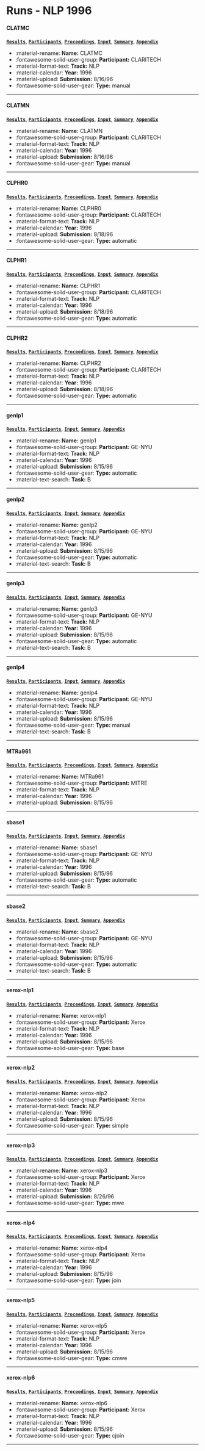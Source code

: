 # Runs - NLP 1996 

#### CLATMC 
[**`Results`**](./results.md#clatmc), [**`Participants`**](./participants.md#claritech), [**`Proceedings`**](./proceedings.md#evaluation-of-syntactic-phrase-indexing-clarit-nlp-track-report), [**`Input`**](https://trec.nist.gov/results/trec5/trec5.results.input/tracks/nlp/input.CLATMC.gz), [**`Summary`**](https://trec.nist.gov/results/trec5/trec5.results.summary/tracks/nlp/summary.CLATMC.gz), [**`Appendix`**](https://trec.nist.gov/pubs/trec5/appendices/A/nlp.graphs.ps.gz) 

- :material-rename: **Name:** CLATMC 
- :fontawesome-solid-user-group: **Participant:** CLARITECH 
- :material-format-text: **Track:** NLP 
- :material-calendar: **Year:** 1996 
- :material-upload: **Submission:** 8/16/96 
- :fontawesome-solid-user-gear: **Type:** manual 

---
#### CLATMN 
[**`Results`**](./results.md#clatmn), [**`Participants`**](./participants.md#claritech), [**`Proceedings`**](./proceedings.md#evaluation-of-syntactic-phrase-indexing-clarit-nlp-track-report), [**`Input`**](https://trec.nist.gov/results/trec5/trec5.results.input/tracks/nlp/input.CLATMN.gz), [**`Summary`**](https://trec.nist.gov/results/trec5/trec5.results.summary/tracks/nlp/summary.CLATMN.gz), [**`Appendix`**](https://trec.nist.gov/pubs/trec5/appendices/A/nlp.graphs.ps.gz) 

- :material-rename: **Name:** CLATMN 
- :fontawesome-solid-user-group: **Participant:** CLARITECH 
- :material-format-text: **Track:** NLP 
- :material-calendar: **Year:** 1996 
- :material-upload: **Submission:** 8/16/96 
- :fontawesome-solid-user-gear: **Type:** manual 

---
#### CLPHR0 
[**`Results`**](./results.md#clphr0), [**`Participants`**](./participants.md#claritech), [**`Proceedings`**](./proceedings.md#evaluation-of-syntactic-phrase-indexing-clarit-nlp-track-report), [**`Input`**](https://trec.nist.gov/results/trec5/trec5.results.input/tracks/nlp/input.CLPHR0.gz), [**`Summary`**](https://trec.nist.gov/results/trec5/trec5.results.summary/tracks/nlp/summary.CLPHR0.gz), [**`Appendix`**](https://trec.nist.gov/pubs/trec5/appendices/A/nlp.graphs.ps.gz) 

- :material-rename: **Name:** CLPHR0 
- :fontawesome-solid-user-group: **Participant:** CLARITECH 
- :material-format-text: **Track:** NLP 
- :material-calendar: **Year:** 1996 
- :material-upload: **Submission:** 8/18/96 
- :fontawesome-solid-user-gear: **Type:** automatic 

---
#### CLPHR1 
[**`Results`**](./results.md#clphr1), [**`Participants`**](./participants.md#claritech), [**`Proceedings`**](./proceedings.md#evaluation-of-syntactic-phrase-indexing-clarit-nlp-track-report), [**`Input`**](https://trec.nist.gov/results/trec5/trec5.results.input/tracks/nlp/input.CLPHR1.gz), [**`Summary`**](https://trec.nist.gov/results/trec5/trec5.results.summary/tracks/nlp/summary.CLPHR1.gz), [**`Appendix`**](https://trec.nist.gov/pubs/trec5/appendices/A/nlp.graphs.ps.gz) 

- :material-rename: **Name:** CLPHR1 
- :fontawesome-solid-user-group: **Participant:** CLARITECH 
- :material-format-text: **Track:** NLP 
- :material-calendar: **Year:** 1996 
- :material-upload: **Submission:** 8/18/96 
- :fontawesome-solid-user-gear: **Type:** automatic 

---
#### CLPHR2 
[**`Results`**](./results.md#clphr2), [**`Participants`**](./participants.md#claritech), [**`Proceedings`**](./proceedings.md#evaluation-of-syntactic-phrase-indexing-clarit-nlp-track-report), [**`Input`**](https://trec.nist.gov/results/trec5/trec5.results.input/tracks/nlp/input.CLPHR2.gz), [**`Summary`**](https://trec.nist.gov/results/trec5/trec5.results.summary/tracks/nlp/summary.CLPHR2.gz), [**`Appendix`**](https://trec.nist.gov/pubs/trec5/appendices/A/nlp.graphs.ps.gz) 

- :material-rename: **Name:** CLPHR2 
- :fontawesome-solid-user-group: **Participant:** CLARITECH 
- :material-format-text: **Track:** NLP 
- :material-calendar: **Year:** 1996 
- :material-upload: **Submission:** 8/18/96 
- :fontawesome-solid-user-gear: **Type:** automatic 

---
#### genlp1 
[**`Results`**](./results.md#genlp1), [**`Participants`**](./participants.md#ge-nyu), [**`Input`**](https://trec.nist.gov/results/trec5/trec5.results.input/tracks/nlp/input.genlp1.gz), [**`Summary`**](https://trec.nist.gov/results/trec5/trec5.results.summary/tracks/nlp/summary.genlp1.gz), [**`Appendix`**](https://trec.nist.gov/pubs/trec5/appendices/A/nlp.graphs.ps.gz) 

- :material-rename: **Name:** genlp1 
- :fontawesome-solid-user-group: **Participant:** GE-NYU 
- :material-format-text: **Track:** NLP 
- :material-calendar: **Year:** 1996 
- :material-upload: **Submission:** 8/15/96 
- :fontawesome-solid-user-gear: **Type:** automatic 
- :material-text-search: **Task:** B 

---
#### genlp2 
[**`Results`**](./results.md#genlp2), [**`Participants`**](./participants.md#ge-nyu), [**`Input`**](https://trec.nist.gov/results/trec5/trec5.results.input/tracks/nlp/input.genlp2.gz), [**`Summary`**](https://trec.nist.gov/results/trec5/trec5.results.summary/tracks/nlp/summary.genlp2.gz), [**`Appendix`**](https://trec.nist.gov/pubs/trec5/appendices/A/nlp.graphs.ps.gz) 

- :material-rename: **Name:** genlp2 
- :fontawesome-solid-user-group: **Participant:** GE-NYU 
- :material-format-text: **Track:** NLP 
- :material-calendar: **Year:** 1996 
- :material-upload: **Submission:** 8/15/96 
- :fontawesome-solid-user-gear: **Type:** automatic 
- :material-text-search: **Task:** B 

---
#### genlp3 
[**`Results`**](./results.md#genlp3), [**`Participants`**](./participants.md#ge-nyu), [**`Input`**](https://trec.nist.gov/results/trec5/trec5.results.input/tracks/nlp/input.genlp3.gz), [**`Summary`**](https://trec.nist.gov/results/trec5/trec5.results.summary/tracks/nlp/summary.genlp3.gz), [**`Appendix`**](https://trec.nist.gov/pubs/trec5/appendices/A/nlp.graphs.ps.gz) 

- :material-rename: **Name:** genlp3 
- :fontawesome-solid-user-group: **Participant:** GE-NYU 
- :material-format-text: **Track:** NLP 
- :material-calendar: **Year:** 1996 
- :material-upload: **Submission:** 8/15/96 
- :fontawesome-solid-user-gear: **Type:** automatic 
- :material-text-search: **Task:** B 

---
#### genlp4 
[**`Results`**](./results.md#genlp4), [**`Participants`**](./participants.md#ge-nyu), [**`Input`**](https://trec.nist.gov/results/trec5/trec5.results.input/tracks/nlp/input.genlp4.gz), [**`Summary`**](https://trec.nist.gov/results/trec5/trec5.results.summary/tracks/nlp/summary.genlp4.gz), [**`Appendix`**](https://trec.nist.gov/pubs/trec5/appendices/A/nlp.graphs.ps.gz) 

- :material-rename: **Name:** genlp4 
- :fontawesome-solid-user-group: **Participant:** GE-NYU 
- :material-format-text: **Track:** NLP 
- :material-calendar: **Year:** 1996 
- :material-upload: **Submission:** 8/15/96 
- :fontawesome-solid-user-gear: **Type:** manual 
- :material-text-search: **Task:** B 

---
#### MTRa961 
[**`Results`**](./results.md#mtra961), [**`Participants`**](./participants.md#mitre), [**`Proceedings`**](./proceedings.md#information-retrieval-and-trainable-natural-language-processing), [**`Input`**](https://trec.nist.gov/results/trec5/trec5.results.input/tracks/nlp/input.MTRa961.gz), [**`Summary`**](https://trec.nist.gov/results/trec5/trec5.results.summary/tracks/nlp/summary.MTRa961.gz), [**`Appendix`**](https://trec.nist.gov/pubs/trec5/appendices/A/nlp.graphs.ps.gz) 

- :material-rename: **Name:** MTRa961 
- :fontawesome-solid-user-group: **Participant:** MITRE 
- :material-format-text: **Track:** NLP 
- :material-calendar: **Year:** 1996 
- :material-upload: **Submission:** 8/15/96 

---
#### sbase1 
[**`Results`**](./results.md#sbase1), [**`Participants`**](./participants.md#ge-nyu), [**`Input`**](https://trec.nist.gov/results/trec5/trec5.results.input/tracks/nlp/input.sbase1.gz), [**`Summary`**](https://trec.nist.gov/results/trec5/trec5.results.summary/tracks/nlp/summary.sbase1.gz), [**`Appendix`**](https://trec.nist.gov/pubs/trec5/appendices/A/nlp.graphs.ps.gz) 

- :material-rename: **Name:** sbase1 
- :fontawesome-solid-user-group: **Participant:** GE-NYU 
- :material-format-text: **Track:** NLP 
- :material-calendar: **Year:** 1996 
- :material-upload: **Submission:** 8/15/96 
- :fontawesome-solid-user-gear: **Type:** automatic 
- :material-text-search: **Task:** B 

---
#### sbase2 
[**`Results`**](./results.md#sbase2), [**`Participants`**](./participants.md#ge-nyu), [**`Input`**](https://trec.nist.gov/results/trec5/trec5.results.input/tracks/nlp/input.sbase2.gz), [**`Summary`**](https://trec.nist.gov/results/trec5/trec5.results.summary/tracks/nlp/summary.sbase2.gz), [**`Appendix`**](https://trec.nist.gov/pubs/trec5/appendices/A/nlp.graphs.ps.gz) 

- :material-rename: **Name:** sbase2 
- :fontawesome-solid-user-group: **Participant:** GE-NYU 
- :material-format-text: **Track:** NLP 
- :material-calendar: **Year:** 1996 
- :material-upload: **Submission:** 8/15/96 
- :fontawesome-solid-user-gear: **Type:** automatic 
- :material-text-search: **Task:** B 

---
#### xerox-nlp1 
[**`Results`**](./results.md#xerox-nlp1), [**`Participants`**](./participants.md#xerox), [**`Proceedings`**](./proceedings.md#xerox-trec-5-site-report-routing-filtering-nlp-and-spanish-tracks), [**`Input`**](https://trec.nist.gov/results/trec5/trec5.results.input/tracks/nlp/input.xerox-nlp1.gz), [**`Summary`**](https://trec.nist.gov/results/trec5/trec5.results.summary/tracks/nlp/summary.xerox-nlp1.gz), [**`Appendix`**](https://trec.nist.gov/pubs/trec5/appendices/A/nlp.graphs.ps.gz) 

- :material-rename: **Name:** xerox-nlp1 
- :fontawesome-solid-user-group: **Participant:** Xerox 
- :material-format-text: **Track:** NLP 
- :material-calendar: **Year:** 1996 
- :material-upload: **Submission:** 8/15/96 
- :fontawesome-solid-user-gear: **Type:** base 

---
#### xerox-nlp2 
[**`Results`**](./results.md#xerox-nlp2), [**`Participants`**](./participants.md#xerox), [**`Proceedings`**](./proceedings.md#xerox-trec-5-site-report-routing-filtering-nlp-and-spanish-tracks), [**`Input`**](https://trec.nist.gov/results/trec5/trec5.results.input/tracks/nlp/input.xerox-nlp2.gz), [**`Summary`**](https://trec.nist.gov/results/trec5/trec5.results.summary/tracks/nlp/summary.xerox-nlp2.gz), [**`Appendix`**](https://trec.nist.gov/pubs/trec5/appendices/A/nlp.graphs.ps.gz) 

- :material-rename: **Name:** xerox-nlp2 
- :fontawesome-solid-user-group: **Participant:** Xerox 
- :material-format-text: **Track:** NLP 
- :material-calendar: **Year:** 1996 
- :material-upload: **Submission:** 8/15/96 
- :fontawesome-solid-user-gear: **Type:** simple 

---
#### xerox-nlp3 
[**`Results`**](./results.md#xerox-nlp3), [**`Participants`**](./participants.md#xerox), [**`Proceedings`**](./proceedings.md#xerox-trec-5-site-report-routing-filtering-nlp-and-spanish-tracks), [**`Input`**](https://trec.nist.gov/results/trec5/trec5.results.input/tracks/nlp/input.xerox-nlp3.gz), [**`Summary`**](https://trec.nist.gov/results/trec5/trec5.results.summary/tracks/nlp/summary.xerox-nlp3.gz), [**`Appendix`**](https://trec.nist.gov/pubs/trec5/appendices/A/nlp.graphs.ps.gz) 

- :material-rename: **Name:** xerox-nlp3 
- :fontawesome-solid-user-group: **Participant:** Xerox 
- :material-format-text: **Track:** NLP 
- :material-calendar: **Year:** 1996 
- :material-upload: **Submission:** 8/26/96 
- :fontawesome-solid-user-gear: **Type:** mwe 

---
#### xerox-nlp4 
[**`Results`**](./results.md#xerox-nlp4), [**`Participants`**](./participants.md#xerox), [**`Proceedings`**](./proceedings.md#xerox-trec-5-site-report-routing-filtering-nlp-and-spanish-tracks), [**`Input`**](https://trec.nist.gov/results/trec5/trec5.results.input/tracks/nlp/input.xerox-nlp4.gz), [**`Summary`**](https://trec.nist.gov/results/trec5/trec5.results.summary/tracks/nlp/summary.xerox-nlp4.gz), [**`Appendix`**](https://trec.nist.gov/pubs/trec5/appendices/A/nlp.graphs.ps.gz) 

- :material-rename: **Name:** xerox-nlp4 
- :fontawesome-solid-user-group: **Participant:** Xerox 
- :material-format-text: **Track:** NLP 
- :material-calendar: **Year:** 1996 
- :material-upload: **Submission:** 8/15/96 
- :fontawesome-solid-user-gear: **Type:** join 

---
#### xerox-nlp5 
[**`Results`**](./results.md#xerox-nlp5), [**`Participants`**](./participants.md#xerox), [**`Proceedings`**](./proceedings.md#xerox-trec-5-site-report-routing-filtering-nlp-and-spanish-tracks), [**`Input`**](https://trec.nist.gov/results/trec5/trec5.results.input/tracks/nlp/input.xerox-nlp5.gz), [**`Summary`**](https://trec.nist.gov/results/trec5/trec5.results.summary/tracks/nlp/summary.xerox-nlp5.gz), [**`Appendix`**](https://trec.nist.gov/pubs/trec5/appendices/A/nlp.graphs.ps.gz) 

- :material-rename: **Name:** xerox-nlp5 
- :fontawesome-solid-user-group: **Participant:** Xerox 
- :material-format-text: **Track:** NLP 
- :material-calendar: **Year:** 1996 
- :material-upload: **Submission:** 8/15/96 
- :fontawesome-solid-user-gear: **Type:** cmwe 

---
#### xerox-nlp6 
[**`Results`**](./results.md#xerox-nlp6), [**`Participants`**](./participants.md#xerox), [**`Proceedings`**](./proceedings.md#xerox-trec-5-site-report-routing-filtering-nlp-and-spanish-tracks), [**`Input`**](https://trec.nist.gov/results/trec5/trec5.results.input/tracks/nlp/input.xerox-nlp6.gz), [**`Summary`**](https://trec.nist.gov/results/trec5/trec5.results.summary/tracks/nlp/summary.xerox-nlp6.gz), [**`Appendix`**](https://trec.nist.gov/pubs/trec5/appendices/A/nlp.graphs.ps.gz) 

- :material-rename: **Name:** xerox-nlp6 
- :fontawesome-solid-user-group: **Participant:** Xerox 
- :material-format-text: **Track:** NLP 
- :material-calendar: **Year:** 1996 
- :material-upload: **Submission:** 8/15/96 
- :fontawesome-solid-user-gear: **Type:** cjoin 

---
